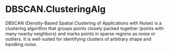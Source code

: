 # DBSCAN.ClusteringAlg
DBSCAN (Density-Based Spatial Clustering of Applications with Noise) is a clustering algorithm that groups points closely packed together (points with many nearby neighbors) and marks points in sparse regions as noise or outliers. It is well-suited for identifying clusters of arbitrary shape and handling noise.
